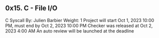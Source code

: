 ## 0x15. C - File I/O
C
Syscall
 By: Julien Barbier
 Weight: 1
 Project will start Oct 1, 2023 10:00 PM, must end by Oct 2, 2023 10:00 PM
 Checker was released at Oct 2, 2023 4:00 AM
 An auto review will be launched at the deadline
